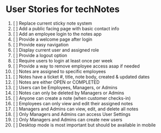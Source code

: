 # User Stories for techNotes

01. [ ] Replace current sticky note system
02. [ ] Add a public facing page with basic contact info 
03. [ ] Add an employee login to the notes app 
04. [ ] Provide a welcome page after login 
05. [ ] Provide easy navigation
06. [ ] Display current user and assigned role 
07. [ ] Provide a logout option 
08. [ ] Require users to login at least once per week
09. [ ] Provide a way to remove employee access asap if needed 
10. [ ] Notes are assigned to specific employees 
11. [ ] Notes have a ticket #, title, note body, created & updated dates
12. [ ] Notes are either OPEN or COMPLETED 
13. [ ] Users can be Employees, Managers, or Admins 
14. [ ] Notes can only be deleted by Managers or Admins 
15. [ ] Anyone can create a note (when customer checks-in)
16. [ ] Employees can only view and edit their assigned notes  
17. [ ] Managers and Admins can view, edit, and delete all notes 
18. [ ] Only Managers and Admins can access User Settings 
19. [ ] Only Managers and Admins can create new users 
20. [ ] Desktop mode is most important but should be available in mobile 
